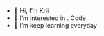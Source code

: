 - 👋 Hi, I’m Krii
- 👀 I’m interested in . Code
- 🌱 I’m keep learning everyday

<!---
fkryadr/fkryadr is a ✨ special ✨ repository because its `README.md` (this file) appears on your GitHub profile.
You can click the Preview link to take a look at your changes.
--->
